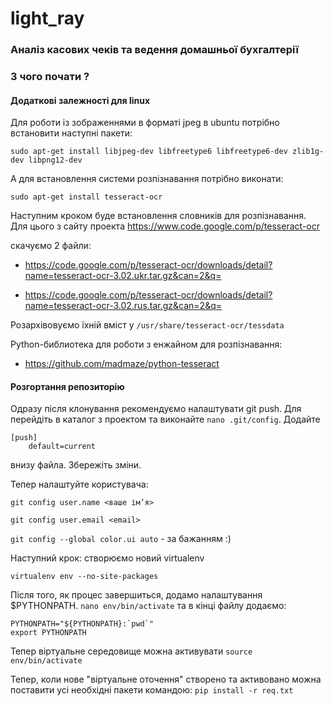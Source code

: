 light_ray
==========
### Аналіз касових чеків та ведення домашньої бухгалтерії


### З чого почати ?

#### Додаткові залежності для linux
Для роботи із зображеннями в форматі jpeg в ubuntu потрібно встановити наступні пакети:
```code
sudo apt-get install libjpeg-dev libfreetype6 libfreetype6-dev zlib1g-dev libpng12-dev
```

А для встановлення системи розпізнавання потрібно виконати:
```code
sudo apt-get install tesseract-ocr
```

 Наступним кроком буде встановлення словників для розпізнавання. Для цього з сайту проекта https://www.code.google.com/p/tesseract-ocr 

 скачуємо 2 файли:

- https://code.google.com/p/tesseract-ocr/downloads/detail?name=tesseract-ocr-3.02.ukr.tar.gz&can=2&q=

- https://code.google.com/p/tesseract-ocr/downloads/detail?name=tesseract-ocr-3.02.rus.tar.gz&can=2&q=

 Розархівовуємо їхній вміст у 
`
  /usr/share/tesseract-ocr/tessdata
`

Python-библиотека для роботи з енжайном для розпізнавання:
- https://github.com/madmaze/python-tesseract


#### Розгортання репозиторію
Одразу після клонування рекомендуємо налаштувати git push. Для перейдіть в каталог з проектом та виконайте `nano .git/config`. Додайте
```code
[push]
    default=current
```
внизу файла. Збережіть зміни.

Тепер налаштуйте користувача:

`git config user.name <ваше ім’я>`

`git config user.email <email>`

`git config --global color.ui auto` - за бажанням :)

Наступний крок: створюємо новий virtualenv
```code
virtualenv env --no-site-packages
```
Після того, як процес завершиться, додамо налаштування $PYTHONPATH.
`nano env/bin/activate` та в кінці файлу додаємо:
```code
PYTHONPATH="${PYTHONPATH}:`pwd`"
export PYTHONPATH
```
Тепер віртуальне середовище можна активувати
`source env/bin/activate`

Тепер, коли нове "віртуальне оточення" створено та активовано можна поставити усі необхідні пакети командою:
`pip install -r req.txt`

